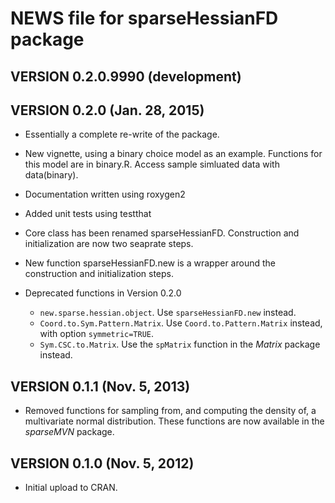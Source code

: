 # NEWS file for sparseHessianFD package 

## VERSION 0.2.0.9990 (development)



## VERSION 0.2.0 (Jan. 28, 2015)

*  Essentially a complete re-write of the package.

*  New vignette, using a binary choice model as an example. Functions for this model are in binary.R.  Access sample simluated data with data(binary).

*  Documentation written using roxygen2

*  Added unit tests using testthat

*  Core class has been renamed sparseHessianFD. Construction and initialization are now two seaprate steps.

*  New function sparseHessianFD.new is a wrapper around the construction and initialization steps.

*  Deprecated functions in Version 0.2.0
    +  `new.sparse.hessian.object`.  Use `sparseHessianFD.new` instead.
    +  `Coord.to.Sym.Pattern.Matrix`. Use `Coord.to.Pattern.Matrix` instead, with option `symmetric=TRUE`.
    +  `Sym.CSC.to.Matrix`.  Use the `spMatrix` function in the *Matrix* package instead.
   


## VERSION 0.1.1 (Nov. 5, 2013)

*  Removed functions for sampling from, and computing the density of, a multivariate normal distribution.  These functions are now available in the *sparseMVN* package.


## VERSION 0.1.0 (Nov. 5, 2012)

*  Initial upload to CRAN.

